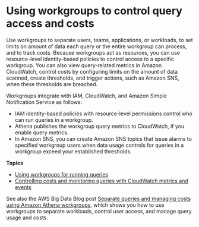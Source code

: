 # Using workgroups to control query access and costs<a name="manage-queries-control-costs-with-workgroups"></a>

Use workgroups to separate users, teams, applications, or workloads, to set limits on amount of data each query or the entire workgroup can process, and to track costs\. Because workgroups act as resources, you can use resource\-level identity\-based policies to control access to a specific workgroup\. You can also view query\-related metrics in Amazon CloudWatch, control costs by configuring limits on the amount of data scanned, create thresholds, and trigger actions, such as Amazon SNS, when these thresholds are breached\. 

Workgroups integrate with IAM, CloudWatch, and Amazon Simple Notification Service as follows:
+ IAM identity\-based policies with resource\-level permissions control who can run queries in a workgroup\. 
+ Athena publishes the workgroup query metrics to CloudWatch, if you enable query metrics\. 
+ In Amazon SNS, you can create Amazon SNS topics that issue alarms to specified workgroup users when data usage controls for queries in a workgroup exceed your established thresholds\.

**Topics**
+ [Using workgroups for running queries](workgroups.md)
+ [Controlling costs and monitoring queries with CloudWatch metrics and events](control-limits.md)

See also the AWS Big Data Blog post [Separate queries and managing costs using Amazon Athena workgroups](http://aws.amazon.com/blogs/big-data/separating-queries-and-managing-costs-using-amazon-athena-workgroups/), which shows you how to use workgroups to separate workloads, control user access, and manage query usage and costs\.